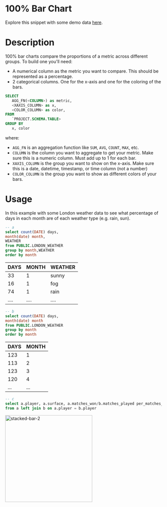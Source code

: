 # 100% Bar Chart
Explore this snippet with some demo data [here](https://count.co/n/C6BCLP94YLs?vm=e).



# Description
100% bar charts compare the proportions of a metric across different groups.
To build one you'll need: 
- A numerical column as the metric you want to compare. This should be represented as a percentage. 
- 2 categorical columns. One for the x-axis and one for the coloring of the bars. 

```sql
SELECT 
   AGG_FN(<COLUMN>) as metric,
   <XAXIS_COLUMN> as x,
   <COLOR_COLUMN> as color,
FROM 
   `PROJECT.SCHEMA.TABLE>
GROUP BY
   x, color
```
where: 
- `AGG_FN` is an aggregation function like `SUM`, `AVG`, `COUNT`, `MAX`, etc.
- `COLUMN` is the column you want to aggregate to get your metric. Make sure this is a numeric column. Must add up to 1 for each bar.
- `XAXIS_COLUMN` is the group you want to show on the x-axis. Make sure this is a date, datetime, timestamp, or time column (not a number)
- `COLOR_COLUMN` is the group you want to show as different colors of your bars. 
# Usage
In this example with some London weather data to see what percentage of days in each month are of each weather type (e.g. rain, sun).

```sql
-- a
select count(DATE) days,
month(date) month, 
WEATHER 
from PUBLIC.LONDON_WEATHER
group by month,WEATHER
order by month
```
|DAYS| MONTH| WEATHER|
|-----------|-------|--------|
|33| 1 | sunny|
|16| 1 | fog |
|74 | 1 | rain|
|....|....|....|

```sql
-- b
select count(DATE) days,
month(date) month
from PUBLIC.LONDON_WEATHER
group by month
order by month
```
|DAYS| MONTH|
|-----------|-------|
|123| 1 |
|113| 2 |
|123 | 3 |
|120 | 4 | 
| ... | ... |

```sql
-- c
select a.player, a.surface, a.matches_won/b.matches_played per_matches_won
from a left join b on a.player = b.player
```
<img width="280" alt="stacked-bar-2" src="https://user-images.githubusercontent.com/42146708/124853380-a26c7680-df5a-11eb-9a32-f9276b8e7368.png">
